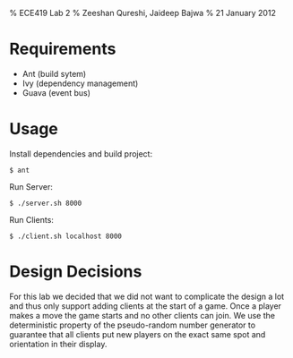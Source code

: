 % ECE419 Lab 2
% Zeeshan Qureshi, Jaideep Bajwa
% 21 January 2012

Requirements
============

  + Ant (build sytem)
  + Ivy (dependency management)
  + Guava (event bus)

Usage
=====

Install dependencies and build project:

    $ ant

Run Server:

    $ ./server.sh 8000

Run Clients:

    $ ./client.sh localhost 8000

Design Decisions
================
For this lab we decided that we did not want to complicate the design a
lot and thus only support adding clients at the start of a game. Once a
player makes a move the game starts and no other clients can join. We
use the deterministic property of the pseudo-random number generator to
guarantee that all clients put new players on the exact same spot and
orientation in their display.
